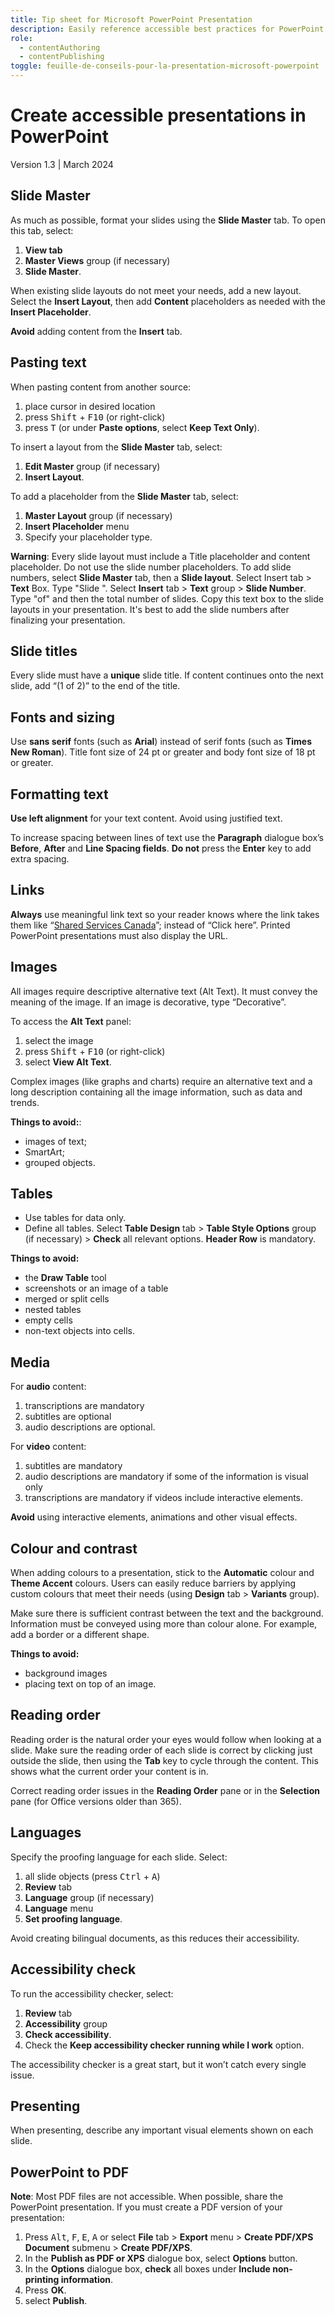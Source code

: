 ```yaml
---
title: Tip sheet for Microsoft PowerPoint Presentation
description: Easily reference accessible best practices for PowerPoint creation.
role:
  - contentAuthoring
  - contentPublishing
toggle: feuille-de-conseils-pour-la-presentation-microsoft-powerpoint
---
```

# Create accessible presentations in PowerPoint
Version 1.3 | March 2024

## Slide Master
As much as possible, format your slides using the **Slide Master** tab. To open this tab, select:
1.	**View tab**
2.	**Master Views** group (if necessary)
3.	**Slide Master**.

When existing slide layouts do not meet your needs, add a new layout. Select the **Insert Layout**, then add **Content** placeholders as needed with the **Insert Placeholder**.

**Avoid** adding content from the **Insert** tab.

## Pasting text
When pasting content from another source:
1.	place cursor in desired location
2.	press <kbd>Shift</kbd> + <kbd>F10</kbd> (or right-click)
3.	press <kbd>T</kbd> (or under **Paste options**, select **Keep Text Only**).

To insert a layout from the **Slide Master** tab, select:
1.	**Edit Master** group (if necessary)
2.	**Insert Layout**.

To add a placeholder from the **Slide Master** tab, select:
1.	**Master Layout** group (if necessary)
2.	**Insert Placeholder** menu
3.	Specify your placeholder type.

**Warning**: Every slide layout must include a Title placeholder and content placeholder. Do not use the slide number placeholders. To add slide numbers, select **Slide Master** tab, then a **Slide layout**. Select Insert tab > **Text** Box. Type "Slide ". Select **Insert** tab > **Text** group > **Slide Number**. Type "of" and then the total number of slides. Copy this text box to the slide layouts in your presentation. It's best to add the slide numbers after finalizing your presentation.

## Slide titles
Every slide must have a **unique** slide title. If content continues onto the next slide, add “(1 of 2)” to the end of the title.

## Fonts and sizing
Use **sans serif** fonts (such as **Arial**) instead of serif fonts (such as **Times New Roman**). Title font size of 24 pt or greater and body font size of 18 pt or greater.

## Formatting text
**Use left alignment** for your text content. Avoid using justified text.

To increase spacing between lines of text use the **Paragraph** dialogue box’s **Before**, **After** and **Line Spacing fields**. **Do not** press the **Enter** key to add extra spacing.

## Links
**Always** use meaningful link text so your reader knows where the link takes them like “<u>Shared Services Canada</u>”; instead of “Click here”.
Printed PowerPoint presentations must also display the URL.

## Images
All images require descriptive alternative text (Alt Text). It must convey the meaning of the image. If an image is decorative, type “Decorative”.

To access the **Alt Text** panel:
1.	select the image
2.	press <kbd>Shift</kbd> + <kbd>F10</kbd> (or right-click)
3.	select **View Alt Text**.

Complex images (like graphs and charts) require an alternative text and a long description containing all the image information, such as data and trends.

**Things to avoid:**:
- images of text;
- SmartArt;
- grouped objects.

## Tables
-	Use tables for data only.
-	Define all tables. Select **Table Design** tab > **Table Style Options** group (if necessary) > **Check** all relevant options. **Header Row** is mandatory.

**Things to avoid:**
-	the **Draw Table** tool
-	screenshots or an image of a table
-	merged or split cells
-	nested tables
-	empty cells
-	non-text objects into cells.

## Media
For **audio** content:
1.	transcriptions are mandatory
2.	subtitles are optional
3.	audio descriptions are optional.

For **video** content:
1.	subtitles are mandatory
2.	audio descriptions are mandatory if some of the information is visual only
3.	transcriptions are mandatory if videos include interactive elements.

**Avoid** using interactive elements, animations and other visual effects.

## Colour and contrast
When adding colours to a presentation, stick to the **Automatic** colour and **Theme Accent** colours. Users can easily reduce barriers by applying custom colours that meet their needs (using **Design** tab > **Variants** group).

Make sure there is sufficient contrast between the text and the background.
Information must be conveyed using more than colour alone. For example, add a border or a different shape.

**Things to avoid:**
-	background images
-	placing text on top of an image.

## Reading order
Reading order is the natural order your eyes would follow when looking at a slide. Make sure the reading order of each slide is correct by clicking just outside the slide, then using the **Tab** key to cycle through the content. This shows what the current order your content is in.

Correct reading order issues in the **Reading Order** pane or in the **Selection** pane (for Office versions older than 365).

## Languages
Specify the proofing language for each slide. Select:
1.	all slide objects (press <kbd>Ctrl</kbd> + <kbd>A</kbd>)
2.	**Review** tab
3.	**Language** group (if necessary)
4.	**Language** menu
5.	**Set proofing language**.

Avoid creating bilingual documents, as this reduces their accessibility.

## Accessibility check
To run the accessibility checker, select:
1.	**Review** tab
2.	**Accessibility** group
3.	**Check accessibility**.
4.	Check the **Keep accessibility checker running while I work** option.

The accessibility checker is a great start, but it won’t catch every single issue.

## Presenting
When presenting, describe any important visual elements shown on each slide.

## PowerPoint to PDF
**Note**: Most PDF files are not accessible. When possible, share the PowerPoint presentation. If you must create a PDF version of your presentation:
1.	Press <kbd>Alt</kbd>, <kbd>F</kbd>, <kbd>E</kbd>, <kbd>A</kbd> or select **File** tab > **Export** menu > **Create PDF/XPS Document** submenu > **Create PDF/XPS**.
2.	In the **Publish as PDF or XPS** dialogue box, select **Options** button.
3.	In the **Options** dialogue box, **check** all boxes under **Include non-printing information**.
4.	Press **OK**.
5.	select **Publish**.
